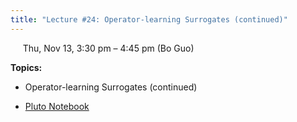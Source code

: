 ```yaml
---
title: "Lecture #24: Operator-learning Surrogates (continued)"
---
```


&nbsp;&nbsp;&nbsp;&nbsp;&nbsp;Thu, Nov 13, 3:30 pm – 4:45 pm (Bo Guo)

**Topics:**
- Operator-learning Surrogates (continued)

- [Pluto Notebook](../pluto_notebooks/Lec24_operator_learning_continued.jl)
